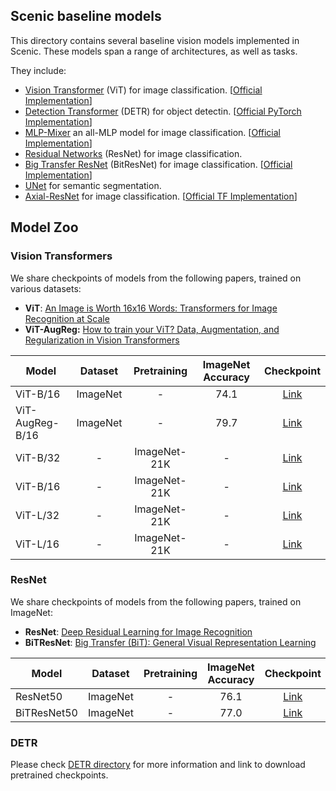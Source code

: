 ## Scenic baseline models
This directory contains several baseline vision models implemented in Scenic.
These models span a range of architectures, as well as tasks.

They include:

 * [Vision Transformer](https://arxiv.org/abs/2010.11929) (ViT) for image
  classification. [[Official Implementation](https://github.com/google-research/vision_transformer#vision-transformer)]
 * [Detection Transformer](https://arxiv.org/abs/2005.12872) (DETR) for object
    detectin. [[Official PyTorch Implementation](https://github.com/facebookresearch/detr)]
 * [MLP-Mixer](https://arxiv.org/abs/2105.01601) an all-MLP model for image
  classification. [[Official Implementation](https://github.com/google-research/vision_transformer#mlp-mixer)]
 * [Residual Networks](https://arxiv.org/abs/1512.03385) (ResNet) for image classification.
 * [Big Transfer ResNet](https://arxiv.org/abs/1912.11370) (BitResNet) for image classification. [[Official Implementation](https://github.com/google-research/big_transfer)]
 * [UNet](http://arxiv.org/abs/1505.04597) for semantic segmentation.
 * [Axial-ResNet](https://arxiv.org/abs/2003.07853) for image classification. [[Official TF Implementation](https://github.com/csrhddlam/axial-deeplab)]


## Model Zoo

### Vision Transformers
We share checkpoints of models from the following papers, trained on various
datasets:

- **ViT**: [An Image is Worth 16x16 Words: Transformers for Image Recognition at Scale](https://arxiv.org/abs/2010.11929)
- **ViT-AugReg:** [How to train your ViT? Data, Augmentation, and Regularization in Vision Transformers](https://arxiv.org/abs/2106.10270)

| Model | Dataset | Pretraining | ImageNet Accuracy | Checkpoint |
|-------|:-:|:-:|:-:|:-:|
| ViT-B/16            | ImageNet |       -        |  74.1 |  [Link](https://storage.googleapis.com/scenic-bucket/baselines/ViT_B_16_ImageNet1k) |
| ViT-AugReg-B/16     | ImageNet |       -        |  79.7 |  [Link](https://storage.googleapis.com/scenic-bucket/baselines/ViT-AugReg_B_16_ImageNet1k) |
| ViT-B/32            |     -    |  ImageNet-21K  |   -   |  [Link](https://storage.googleapis.com/scenic-bucket/baselines/ViT_B_32_ImageNet21k) |
| ViT-B/16            |     -    |  ImageNet-21K  |   -   |  [Link](https://storage.googleapis.com/scenic-bucket/baselines/ViT_B_16_ImageNet21k) |
| ViT-L/32            |     -    |  ImageNet-21K  |   -   |  [Link](https://storage.googleapis.com/scenic-bucket/baselines/ViT_L_32_ImageNet21k) |
| ViT-L/16            |     -    |  ImageNet-21K  |   -   |  [Link](https://storage.googleapis.com/scenic-bucket/baselines/ViT_L_16_ImageNet21k) |


### ResNet
We share checkpoints of models from the following papers, trained on ImageNet:

- **ResNet**: [Deep Residual Learning for Image Recognition](https://arxiv.org/abs/1512.03385)
- **BiTResNet**: [Big Transfer (BiT): General Visual Representation Learning](https://arxiv.org/abs/1912.11370)

| Model | Dataset | Pretraining | ImageNet Accuracy | Checkpoint |
|-------|:-:|:-:|:-:|:-:|
| ResNet50         | ImageNet |       -        |  76.1 |  [Link](https://storage.googleapis.com/scenic-bucket/baselines/ResNet50_ImageNet1k) |
| BiTResNet50      | ImageNet |       -        |  77.0 |  [Link](https://storage.googleapis.com/scenic-bucket/baselines/BiTResNet50_ImageNet1k) |

### DETR
Please check [DETR directory](detr) for more information and link to download
pretrained checkpoints.
